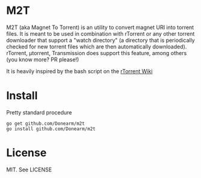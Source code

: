 M2T
======

M2T (aka Magnet To Torrent) is an utility to convert magnet URI into torrent files. It is meant to be used in combination with rTorrent or any other torrent downloader that support a "watch directory" (a directory that is periodically checked for new torrent files which are then automatically downloaded). rTorrent, µtorrent, Transmission does support this feature, among others (you know more? PR please!)

It is heavily inspired by the bash script on the [rTorrent Wiki](http://community.rutorrent.org/MagnetUri#Handling_.22magnet:.22_URIs_via_a_bash_script)

Install
=======

Pretty standard procedure

	go get github.com/Donearm/m2t
	go install github.com/Donearm/m2t


License
=======

MIT. See LICENSE
